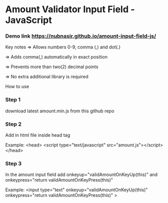 # Amount Validator Input Field - JavaScript

### Demo link https://nubnasir.github.io/amount-input-field-js/

Key notes
=> Allows numbers 0-9, comma (,) and dot(.)

=> Adds comma(,) automatically in exact position

=> Prevents more than two(2) decimal points

=> No extra additional library is required


How to use
### Step 1 

download latest amount.min.js from this github repo

### Step 2 

Add in html file inside head tag

Example:
&lt;head&gt;
&lt;script type="text/javascript" src="amount.js"&gt;&lt;/script&gt;
&lt;/head&gt;

### Step 3

In the amount input field add onkeyup="validAmountOnKeyUp(this)" and onkeypress="return validAmountOnKeyPress(this)"


Example: &lt;input type="text" onkeyup="validAmountOnKeyUp(this)" onkeypress="return validAmountOnKeyPress(this)" &gt;
